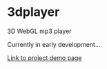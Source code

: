 # 3dplayer
3D WebGL mp3 player

Currently in early development...

[Link to project demo page](https://paulslocum.github.io/3dplayer/)
